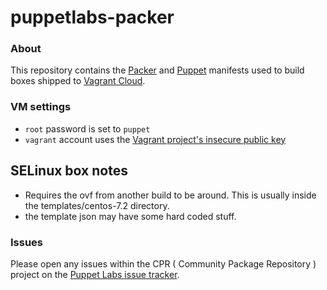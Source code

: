 # puppetlabs-packer

### About

This repository contains the [Packer](http://packer.io) and [Puppet](http://puppetlabs.com) manifests used to build boxes shipped to [Vagrant Cloud](http://vagrantcloud.com/puppetlabs).

### VM settings

* `root` password is set to `puppet`
* `vagrant` account uses the [Vagrant project's insecure public key](https://github.com/mitchellh/vagrant/tree/master/keys)

## SELinux box notes

* Requires the ovf from another build to be around. This is usually inside the templates/centos-7.2 directory.
* the template json may have some hard coded stuff.

### Issues

Please open any issues within the CPR ( Community Package Repository ) project on the [Puppet Labs issue tracker](https://tickets.puppetlabs.com/browse/CPR).
